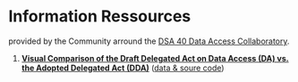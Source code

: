 # Information Ressources
provided by the Community arround the [DSA 40 Data Access Collaboratory](https://dsa40collaboratory.eu/).

1. **[Visual Comparison of the Draft Delegated Act on Data Access (DA) vs. the Adopted Delegated Act (DDA)](https://dsa40collaboratory.eu/wp-content/uploads/2025/07/compare_DDA_DA.html)** ([data & soure code](https://github.com/access-collab/resources/tree/main/DA_synopsis))
